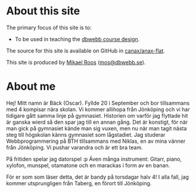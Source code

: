 About this site
==============================================

The primary focus of this site is to:

* To be used in teaching the [dbwebb course design](http://dbwebb.se/design).

The source for this site is available on GitHub in [canax/anax-flat](git@github.com:canax/anax-flat.git).

This site is produced by [Mikael Roos](https://mikaelroos.se) (mos@dbwebb.se).

About me
==============================================

Hej! Mitt namn är Bäck (Oscar). Fyllde 20 i September och bor tillsammans med 4 kompisar nära skolan. Vi kommer allihopa från Jönköping och
vi har tidigare gått samma linje på gymnasiet.
Historien om varför jag flyttade hit är ganska wierd så den spar jag till en annan gång.
Det är konstigt, för när man gick på gymnasiet kände man sig vuxen, men nu när man tagit
nästa steg till högskolan känns gymnasiet som lågstadiet. Jag studerar Webbprogrammering på BTH tillsammans med Niklas, en av mina
vänner från Jönköping. Vi pushar varandra och är ett bra team.

På fritiden spelar jag datorspel :p Även många instrument:
Gitarr, piano, xylofon, munspel, otamatone och en marackas i form av en banan.

För er som som läser detta, det är bandy på torsdagar halv 4!
I alla fall, jag kommer utsprungligen från Taberg, en förort till Jönköping.
